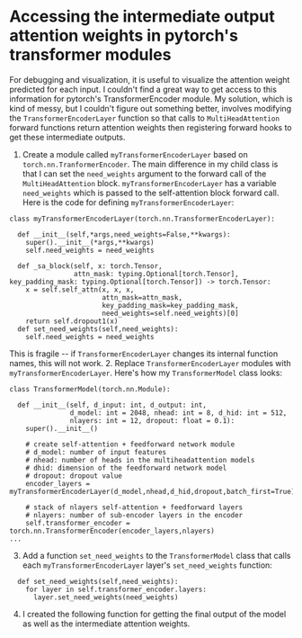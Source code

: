 # Accessing the intermediate output attention weights in pytorch's transformer modules

For debugging and visualization, it is useful to visualize the attention weight predicted for each input. I couldn't find a great way to get access to this information for pytorch's TransformerEncoder module. My solution, which is kind of messy, but I couldn't figure out something better, involves modifying the `TransformerEncoderLayer` function so that calls to `MultiHeadAttention` forward functions return attention weights then registering forward hooks to get these intermediate outputs. 

1. Create a module called `myTransformerEncoderLayer` based on `torch.nn.TranformerEncoder`. The main difference in my child class is that I can set the `need_weights` argument to the forward call of the `MultiHeadAttention` block. `myTransformerEncoderLayer` has a variable `need_weights` which is passed to the self-attention block forward call. Here is the code for defining `myTransformerEncoderLayer`:
```
class myTransformerEncoderLayer(torch.nn.TransformerEncoderLayer):
  
  def __init__(self,*args,need_weights=False,**kwargs):
    super().__init__(*args,**kwargs)
    self.need_weights = need_weights
  
  def _sa_block(self, x: torch.Tensor,
                attn_mask: typing.Optional[torch.Tensor], key_padding_mask: typing.Optional[torch.Tensor]) -> torch.Tensor:
    x = self.self_attn(x, x, x,
                       attn_mask=attn_mask,
                       key_padding_mask=key_padding_mask,
                       need_weights=self.need_weights)[0]
    return self.dropout1(x)
  def set_need_weights(self,need_weights):
    self.need_weights = need_weights
```
This is fragile -- if `TransformerEncoderLayer` changes its internal function names, this will not work. 
2. Replace `TransformerEncoderLayer` modules with `myTransformerEncoderLayer`. Here's how my `TransformerModel` class looks:
```
class TransformerModel(torch.nn.Module):

  def __init__(self, d_input: int, d_output: int,
               d_model: int = 2048, nhead: int = 8, d_hid: int = 512,
               nlayers: int = 12, dropout: float = 0.1):
    super().__init__()

    # create self-attention + feedforward network module
    # d_model: number of input features
    # nhead: number of heads in the multiheadattention models
    # dhid: dimension of the feedforward network model
    # dropout: dropout value
    encoder_layers = myTransformerEncoderLayer(d_model,nhead,d_hid,dropout,batch_first=True)

    # stack of nlayers self-attention + feedforward layers
    # nlayers: number of sub-encoder layers in the encoder
    self.transformer_encoder = torch.nn.TransformerEncoder(encoder_layers,nlayers)
...
```
3. Add a function `set_need_weights` to the `TransformerModel` class that calls each `myTransformerEncoderLayer` layer's `set_need_weights` function:
```
  def set_need_weights(self,need_weights):
    for layer in self.transformer_encoder.layers:
      layer.set_need_weights(need_weights)
```
4. I created the following function for getting the final output of the model as well as the intermediate attention weights. 
